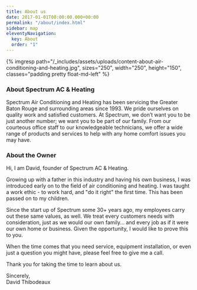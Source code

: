 ```yaml
---
title: About us
date: 2017-01-01T00:00:00.000+00:00
permalink: "/about/index.html"
sidebar: map
eleventyNavigation:
  key: About
  order: "1"
---
```

{% imgresp
	path="/_includes/assets/uploads/content-about-air-conditioning-and-heating.jpg",
	sizes="250",
	width="250",
	height="150",
	classes="padding pretty float-md-left"
%}

### About Spectrum AC & Heating
Spectrum Air Conditioning and Heating has been servicing the Greater Baton Rouge and surrounding areas since 1993. We pride ourselves on quality work and satisfied customers. At Spectrum, we don’t want you to be just another number; we want you to be part of our family. From our courteous office staff to our knowledgeable technicians, we offer a wide range of products and services to help with any home comfort issues you may have.
&nbsp;

### About the Owner
Hi, I am David, founder of Spectrum AC & Heating.  

Growing up with a father in this industry and having his own business, I was introduced early on to the field of air conditioning and heating. I was taught a work ethic - to work hard, and "do it right" the first time. This has been passed on to my children.  

Since the start up of Spectrum some 30+ years ago, my employees carry out these same values, as well. We treat every customers needs with consideration, just as we would our own family... and every job as if it were our own home or business. Given the opportunity, I would like to prove this to you.  

When the time comes that you need service, equipment installation, or even just a question you might have, please feel free to give me a call.  

Thank you for taking the time to learn about us.

Sincerely,  
David Thibodeaux
